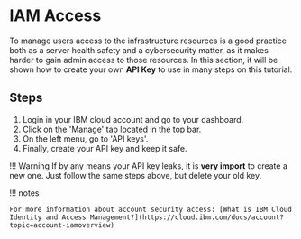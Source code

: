 # IAM Access 

To manage users access to the infrastructure resources is a good practice both as a server health safety and a cybersecurity matter, as it makes harder to gain admin access to those resources. In this section, it will be shown how to create your own **API Key** to use in many steps on this tutorial.

## Steps

1. Login in your IBM cloud account and go to your dashboard.
2. Click on the 'Manage' tab located in the top bar.
3. On the left menu, go to 'API keys'.
4. Finally, create your API key and keep it safe.

!!! Warning
    If by any means your API key leaks, it is **very import** to create a new one. Just follow the same steps above, but delete your old key.

!!! notes

    For more information about account security access: [What is IBM Cloud Identity and Access Management?](https://cloud.ibm.com/docs/account?topic=account-iamoverview)

